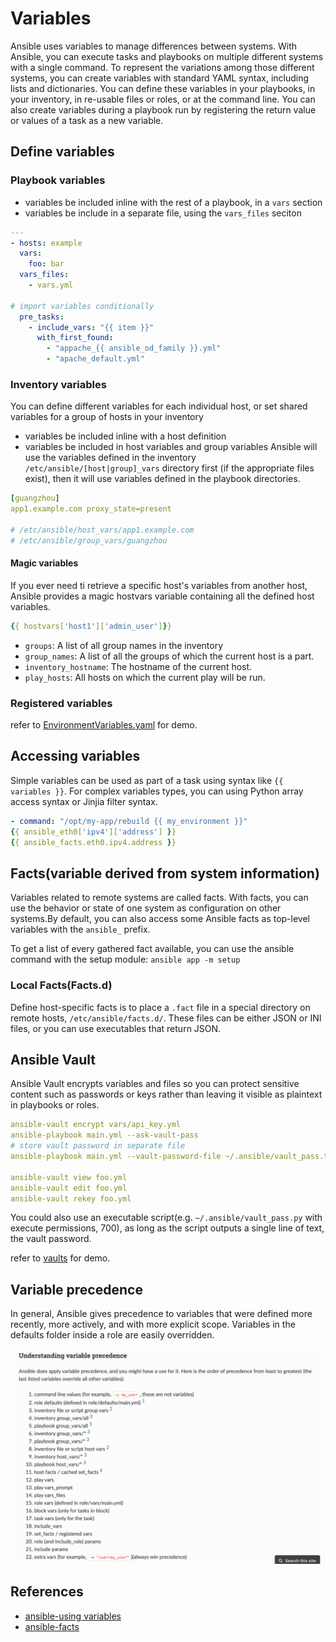 # Variables

Ansible uses variables to manage differences between systems. With Ansible,
you can execute tasks and playbooks on multiple different systems with a single
command. To represent the variations among those different systems, you can
create variables with standard YAML syntax, including lists and dictionaries.
You can define these variables in your playbooks, in your inventory, in
re-usable files or roles, or at the command line. You can also create variables
during a playbook run by registering the return value or values of a task as a
new variable.

## Define variables

### Playbook variables

* variables be included inline with the rest of a playbook, in a `vars`
  section
* variables be include in a separate file, using the `vars_files` seciton

```yaml
---
- hosts: example
  vars:
    foo: bar
  vars_files:
    - vars.yml

# import variables conditionally
  pre_tasks:
    - include_vars: "{{ item }}"
      with_first_found:
        - "appache_{{ ansible_od_family }}.yml"
        - "apache_default.yml"
```

### Inventory variables

You can define different variables for each individual host, or set shared
variables for a group of hosts in your inventory

* variables be included inline with a host definition
* variables be included in host variables and group variables
  Ansible will use the variables defined in the inventory
  `/etc/ansible/[host|group]_vars` directory first (if the appropriate files
  exist), then it will use variables defined in the playbook directories.

```yaml
[guangzhou]
app1.example.com proxy_state=present

# /etc/ansible/host_vars/app1.example.com
# /etc/ansible/group_vars/guangzhou
```

#### Magic variables

If you ever need ti retrieve a specific host's variables from another host,
Ansible provides a magic hostvars variable containing all the defined host
variables.

```yaml
{{ hostvars['host1']['admin_user']}}
```

* `groups`: A list of all group names in the inventory
* `group_names`: A list of all the groups of which the current host is a part.
* `inventory_hostname`: The hostname of the current host.
* `play_hosts`: All hosts on which the current play will be run.

### Registered variables

refer to [EnvironmentVariables.yaml](./codes/environment.yaml) for demo.

## Accessing variables

Simple variables can be used as part of a task using syntax like
`{{ variables }}`. For complex variables types, you can using Python array
access syntax or Jinjia filter syntax.

```yaml
- command: "/opt/my-app/rebuild {{ my_environment }}"
{{ ansible_eth0['ipv4']['address'] }}
{{ ansible_facts.eth0.ipv4.address }}
```

## Facts(variable derived from system information)

Variables related to remote systems are called facts. With facts, you can use
the behavior or state of one system as configuration on other systems.By
default, you can also access some Ansible facts as top-level variables with
the `ansible_` prefix.

To get a list of every gathered fact available, you can use the ansible
command with the setup module: `ansible app -m setup`

### Local Facts(Facts.d)

Define host-specific facts is to place a `.fact` file in a special directory
on remote hosts, `/etc/ansible/facts.d/`. These files can be either JSON or
INI files, or you can use executables that return JSON.

## Ansible Vault

Ansible Vault encrypts variables and files so you can protect sensitive content
such as passwords or keys rather than leaving it visible as plaintext in
playbooks or roles.

```yaml
ansible-vault encrypt vars/api_key.yml
ansible-playbook main.yml --ask-vault-pass
# store vault password in separate file
ansible-playbook main.yml --vault-password-file ~/.ansible/vault_pass.txt

ansible-vault view foo.yml
ansible-vault edit foo.yml
ansible-vault rekey foo.yml
```

You could also use an executable script(e.g. `~/.ansible/vault_pass.py` with
execute permissions, 700), as long as the script outputs a single line of
text, the vault password.

refer to [vaults](./codes/vaults) for demo.

## Variable precedence

In general, Ansible gives precedence to variables that were defined more
recently, more actively, and with more explicit scope. Variables in the
defaults folder inside a role are easily overridden.

![Variables Precedence](./images/ansible_variables_precedence.png)

## References

* [ansible-using variables](https://docs.ansible.com/ansible/latest/user_guide/playbooks_variables.html)
* [ansible-facts](https://docs.ansible.com/ansible/latest/user_guide/playbooks_vars_facts.html)
